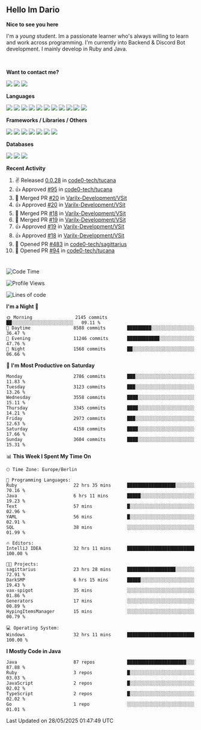 <h2>Hello Im Dario</h2>

**Nice to see you here**

I'm a *young* student. Im a passionate learner who's always willing to learn and work across
programming. I'm currently into Backend & Discord Bot development. I mainly develop in Ruby and Java.

<br/>

**Want to contact me?**

<a href="https://github.com/knerio"><img src="https://img.shields.io/badge/-Github-blue?style=for-the-badge&logo=github&logoColor=white"/></a> <a href="https://discord.com/users/639416958923702292"><img src="https://img.shields.io/badge/-knerio-blue?style=for-the-badge&logo=discord&logoColor=white"/></a> <a href="https://twitch.tv/dopalos_"><img src="https://img.shields.io/badge/-twitch-blue?style=for-the-badge&logo=twitch&logoColor=white"/></a>

**Languages**

<img src="https://img.shields.io/badge/-Java-blue?style=for-the-badge&logo=java&logoColor=white"/> <img src="https://img.shields.io/badge/-Ruby-blue?style=for-the-badge&logo=Ruby&logoColor=white"/> <img src="https://img.shields.io/badge/-Git-blue?style=for-the-badge&logo=Git&logoColor=white"/> <img src="https://img.shields.io/badge/-HTML-blue?style=for-the-badge&logo=html5&logoColor=white"/> <img src="https://img.shields.io/badge/-CSS-blue?style=for-the-badge&logo=CSS3&logoColor=white"/> <img src="https://img.shields.io/badge/-Javascript-blue?style=for-the-badge&logo=javascript&logoColor=white"/> <img src="https://img.shields.io/badge/-Typescript-blue?style=for-the-badge&logo=TypeScript&logoColor=white"/> <img src="https://img.shields.io/badge/-Kotlin-blue?style=for-the-badge&logo=kotlin&logoColor=white"/> <img src="https://img.shields.io/badge/-SQL-blue?style=for-the-badge&logo=MYSQL&logoColor=white"/> <img src="https://img.shields.io/badge/-Markdown-blue?style=for-the-badge&logo=Markdown&logoColor=white"/> <img src="https://img.shields.io/badge/-JSON-blue?style=for-the-badge&logo=JSON&logoColor=white"/>
<br/>

 **Frameworks / Libraries / Others**

<img src="https://img.shields.io/badge/-Ruby_On_Rails-blue?style=for-the-badge&logo=ruby-on-rails&logoColor=white"/> <img src="https://img.shields.io/badge/-JDA-blue?style=for-the-badge&logo=JDA&logoColor=white"/> <img src="https://img.shields.io/badge/-Bootstrap-blue?style=for-the-badge&logo=Bootstrap&logoColor=white"/> <img src="https://img.shields.io/badge/-Node.JS-blue?style=for-the-badge&logo=node.js&logoColor=white"/> <img src="https://img.shields.io/badge/-React-blue?style=for-the-badge&logo=React&logoColor=white"/> <img src="https://img.shields.io/badge/-Express-blue?style=for-the-badge&logo=Express&logoColor=white"/> <img src="https://img.shields.io/badge/-Next.Js-blue?style=for-the-badge&logo=Next.Js&logoColor=white"/>

**Databases**

<img src="https://img.shields.io/badge/-MongoDB-blue?style=for-the-badge&logo=mongodb&logoColor=white"/> <img src="https://img.shields.io/badge/-MariaDB-blue?style=for-the-badge&logo=MariaDB&logoColor=white"/>
<img src="https://img.shields.io/badge/-PostgreSQL-blue?style=for-the-badge&logo=PostgreSQl&logoColor=white"/>

**Recent Activity**

<!--RECENT_ACTIVITY:start-->
1. ✌️ Released [0.0.28](https://github.com/code0-tech/tucana/releases/tag/0.0.28) in [code0-tech/tucana](https://github.com/code0-tech/tucana)<br>
2. 👍 Approved [#95](https://github.com/code0-tech/tucana/pull/95#pullrequestreview-2872559178) in [code0-tech/tucana](https://github.com/code0-tech/tucana)<br>
3. 🎉 Merged PR [#20](https://github.com/Varilx-Development/VSit/pull/20) in [Varilx-Development/VSit](https://github.com/Varilx-Development/VSit)<br>
4. 👍 Approved [#20](https://github.com/Varilx-Development/VSit/pull/20#pullrequestreview-2871170703) in [Varilx-Development/VSit](https://github.com/Varilx-Development/VSit)<br>
5. 🎉 Merged PR [#18](https://github.com/Varilx-Development/VSit/pull/18) in [Varilx-Development/VSit](https://github.com/Varilx-Development/VSit)<br>
6. 🎉 Merged PR [#19](https://github.com/Varilx-Development/VSit/pull/19) in [Varilx-Development/VSit](https://github.com/Varilx-Development/VSit)<br>
7. 👍 Approved [#19](https://github.com/Varilx-Development/VSit/pull/19#pullrequestreview-2871167875) in [Varilx-Development/VSit](https://github.com/Varilx-Development/VSit)<br>
8. 👍 Approved [#18](https://github.com/Varilx-Development/VSit/pull/18#pullrequestreview-2871167193) in [Varilx-Development/VSit](https://github.com/Varilx-Development/VSit)<br>
9. 💪 Opened PR [#483](https://github.com/code0-tech/sagittarius/pull/483) in [code0-tech/sagittarius](https://github.com/code0-tech/sagittarius)<br>
10. 💪 Opened PR [#94](https://github.com/code0-tech/tucana/pull/94) in [code0-tech/tucana](https://github.com/code0-tech/tucana)<br>
<!--RECENT_ACTIVITY:end-->
 
#

<!--START_SECTION:waka-->
![Code Time](http://img.shields.io/badge/Code%20Time-1%2C204%20hrs%2011%20mins-blue)

![Profile Views](http://img.shields.io/badge/Profile%20Views-0-blue)

![Lines of code](https://img.shields.io/badge/From%20Hello%20World%20I%27ve%20Written-2.5%20million%20lines%20of%20code-blue)

**I'm a Night 🦉** 

```text
🌞 Morning                2145 commits        ██░░░░░░░░░░░░░░░░░░░░░░░   09.11 % 
🌆 Daytime                8588 commits        █████████░░░░░░░░░░░░░░░░   36.47 % 
🌃 Evening                11246 commits       ████████████░░░░░░░░░░░░░   47.76 % 
🌙 Night                  1568 commits        ██░░░░░░░░░░░░░░░░░░░░░░░   06.66 % 
```
📅 **I'm Most Productive on Saturday** 

```text
Monday                   2786 commits        ███░░░░░░░░░░░░░░░░░░░░░░   11.83 % 
Tuesday                  3123 commits        ███░░░░░░░░░░░░░░░░░░░░░░   13.26 % 
Wednesday                3558 commits        ████░░░░░░░░░░░░░░░░░░░░░   15.11 % 
Thursday                 3345 commits        ████░░░░░░░░░░░░░░░░░░░░░   14.21 % 
Friday                   2973 commits        ███░░░░░░░░░░░░░░░░░░░░░░   12.63 % 
Saturday                 4158 commits        ████░░░░░░░░░░░░░░░░░░░░░   17.66 % 
Sunday                   3604 commits        ████░░░░░░░░░░░░░░░░░░░░░   15.31 % 
```


📊 **This Week I Spent My Time On** 

```text
🕑︎ Time Zone: Europe/Berlin

💬 Programming Languages: 
Ruby                     22 hrs 35 mins      ██████████████████░░░░░░░   70.16 % 
Java                     6 hrs 11 mins       █████░░░░░░░░░░░░░░░░░░░░   19.23 % 
Text                     57 mins             █░░░░░░░░░░░░░░░░░░░░░░░░   02.96 % 
YAML                     56 mins             █░░░░░░░░░░░░░░░░░░░░░░░░   02.91 % 
SQL                      38 mins             ░░░░░░░░░░░░░░░░░░░░░░░░░   01.99 % 

🔥 Editors: 
IntelliJ IDEA            32 hrs 11 mins      █████████████████████████   100.00 % 

🐱‍💻 Projects: 
sagittarius              23 hrs 28 mins      ██████████████████░░░░░░░   72.91 % 
DarkSMP                  6 hrs 15 mins       █████░░░░░░░░░░░░░░░░░░░░   19.43 % 
vax-spigot               35 mins             ░░░░░░░░░░░░░░░░░░░░░░░░░   01.86 % 
Generators               17 mins             ░░░░░░░░░░░░░░░░░░░░░░░░░   00.89 % 
HypingItemsManager       15 mins             ░░░░░░░░░░░░░░░░░░░░░░░░░   00.79 % 

💻 Operating System: 
Windows                  32 hrs 11 mins      █████████████████████████   100.00 % 
```

**I Mostly Code in Java** 

```text
Java                     87 repos            ██████████████████████░░░   87.88 % 
Ruby                     3 repos             █░░░░░░░░░░░░░░░░░░░░░░░░   03.03 % 
JavaScript               2 repos             █░░░░░░░░░░░░░░░░░░░░░░░░   02.02 % 
TypeScript               2 repos             █░░░░░░░░░░░░░░░░░░░░░░░░   02.02 % 
Go                       1 repo              ░░░░░░░░░░░░░░░░░░░░░░░░░   01.01 % 
```




 Last Updated on 28/05/2025 01:47:49 UTC
<!--END_SECTION:waka-->

